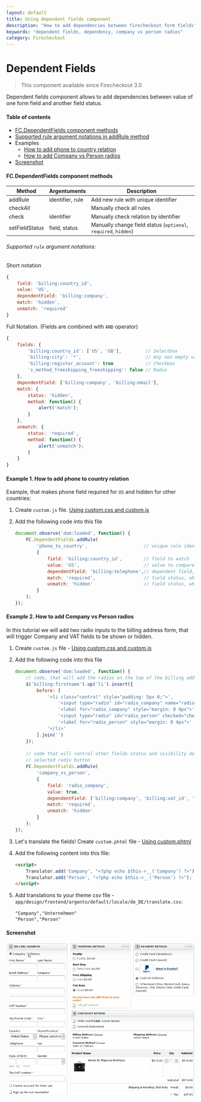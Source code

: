 ```yaml
---
layout: default
title: Using dependent fields component
description: "How to add dependencies between firecheckout form fields"
keywords: "dependent fields, dependency, company vs person radios"
category: Firecheckout
---
```


# Dependent Fields

> This component available since Firecheckout 3.0

Dependent fields component allows to add dependencies between value of one form
field and another field status.

#### Table of contents

- [FC.DependentFields component methods](#fcdependentfields-component-methods)
- [Supported rule argument notations in addRule method](#supported-rule-argument-notations)
- Examples
    - [How to add phone to country relation](#example-1-how-to-add-phone-to-country-relation)
    - [How to add Company vs Person radios](#example-2-how-to-add-company-vs-person-radios)
- [Screenshot](#screenshot)

#### FC.DependentFields component methods

Method          | Argentuments      | Description
----------------|-------------------|--------------
addRule         | identifier, rule  | Add new rule with unique identifier
checkAll        |                   | Manually check all rules
check           | identifier        | Manually check relation by identifier
setFieldStatus  | field, status     | Manually change field status (`optional`, `required`, `hidden`)

###### Supported `rule` argument notations:

Short notation

```js
{
    field: 'billing:country_id',
    value: 'US',
    dependentField: 'billing:company',
    match: 'hidden',
    unmatch: 'required'
}
```

Full Notation. (Fields are combined with `AND` operator)

```js
{
    fields: {
        'billing:country_id': ['US', 'GB'],         // Selectbox
        'billing:city': '*',                        // Any non empty value
        'billing:register_account': true            // Checkbox
        's_method_freeshipping_freeshipping': false // Radio
    },
    dependentField: ['billing:company', 'billing:email'],
    match: {
        status: 'hidden',
        method: function() {
            alert('match');
        }
    },
    unmatch: {
        status: 'required',
        method: function() {
            alert('unmatch');
        }
    }
}
```


#### Example 1. How to add phone to country relation

Example, that makes phone field required for `US` and hidden for other countries:

 1. Create `custom.js` file. [Using custom.css and custom.js][custom_js]
 2. Add the following code into this file

    ```js
    document.observe('dom:loaded', function() {
        FC.DependentFields.addRule(
            'phone_to_country',                     // unique rule identifier
            {
                field: 'billing:country_id',        // field to watch
                value: 'US',                        // value to compare with field value, can be an array
                dependentField: 'billing:telephone',// dependent field, can be an array
                match: 'required',                  // field status, when field.value equals value
                unmatch: 'hidden'                   // field status, when field.value not equals value
            }
        );
    });
    ```

#### Example 2. How to add Company vs Person radios

In this tutorial we will add two radio inputs to the billing address form,
that will trigger Company and VAT fields to be shown or hidden.

 1. Create `custom.js` file - [Using custom.css and custom.js][custom_js]
 2. Add the following code into this file

    ```js
    document.observe('dom:loaded', function() {
        // code, that will add the radios on the top of the billing address
        $('billing:firstname').up('li').insert({
            before: [
                '<li class="control" style="padding: 5px 0;">',
                    '<input type="radio" id="radio_company" name="radio_company_person"/>',
                    '<label for="radio_company" style="margin: 0 4px">' + Translator.translate('Company') + '</label>',
                    '<input type="radio" id="radio_person" checked="checked" name="radio_company_person"/>',
                    '<label for="radio_person" style="margin: 0 4px">' + Translator.translate('Person') + '</label>',
                '</li>'
            ].join('')
        });

        // code that will control other fields status and visibility depending on
        // selected radio button
        FC.DependentFields.addRule(
            'company_vs_person',
            {
                field: 'radio_company',
                value: true,
                dependentField: ['billing:company', 'billing:vat_id', 'billing:taxvat'],
                match: 'required',
                unmatch: 'hidden'
            }
        );
    });
    ```

 3. Let's translate the fields! Create `custom.phtml` file -
    [Using custom.phtml][custom_phtml]
 4. Add the following content into this file:

    ```html
    <script>
        Translator.add('Company', "<?php echo $this->__('Company') ?>");
        Translator.add('Person', "<?php echo $this->__('Person') ?>");
    </script>
    ```

 5. Add translations to your theme csv file -
    `app/design/frontend/argento/default/locale/de_DE/translate.csv`:

    ```csv
    "Company","Unternehmen"
    "Person","Person"
    ```

#### Screenshot

![Company vs Person Radio buttons](/images/m1/firecheckout/dependent-fields/radio_buttons.gif)

[custom_js]: /m1/extensions/firecheckout/using-customcss-and-customjs/#add-custom-javascript-at-firecheckout-page "How to use custom.js file"
[custom_phtml]: /m1/extensions/firecheckout/using-customphtml/ "How to use custom.phtml file"
